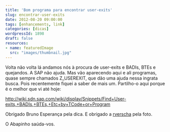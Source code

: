```yaml
---
title: 'Bom programa para encontrar user-exits'
slug: encontrar-user-exits
date: 2012-08-20 09:00:00
tags: [enhancements, link]
categories: [dicas]
wordpressId: 1898
draft: false
resources:
- name: featuredImage
  src: "images/thumbnail.jpg"
---
```

Volta não volta lá andamos nós à procura de user-exits e BADIs, BTEs e quejandos. A SAP não ajuda. Mas vão aparecendo aqui e ali programas, quase sempre chamados Z_USEREXIT, que dão uma ajuda nessa ingrata busca. Pois recentemente fiquei a saber de mais um. Partilho-o aqui porque é o melhor que vi até hoje:

<http://wiki.sdn.sap.com/wiki/display/Snippets/Find+User-exits,+BADIs,+BTEs,+Etc+by+TCode+or+Program>

Obrigado Bruno Esperança pela dica.
E obrigado a [rverscha][1] pela foto.

O Abapinho saúda-vos.

   [1]: http://www.flickr.com/photos/rodrigo_verschae/3709407548/
